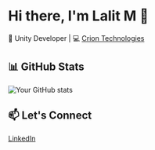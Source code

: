 # Hi there, I'm Lalit M 👋

🚀 Unity Developer | 💻 [Crion Technologies](https://www.criontech.com/)

## 📊 GitHub Stats

![Your GitHub stats](https://github-readme-stats.vercel.app/api?username=lalitMcrion&show_icons=true&hide=contribs,prs&theme=radical)

## 📫 Let's Connect

[LinkedIn](https://www.linkedin.com/in/lalit-m-57405715a/)
